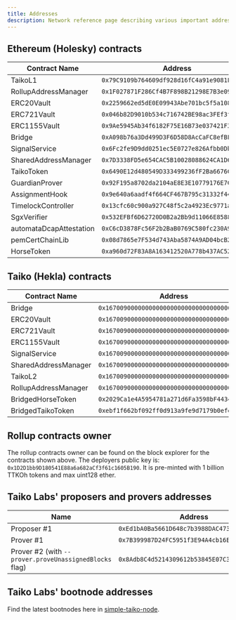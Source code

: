 ```yaml
---
title: Addresses
description: Network reference page describing various important addresses on Taiko.
---
```


## Ethereum (Holesky) contracts

| Contract Name           | Address                                      |
| ----------------------- | -------------------------------------------- |
| TaikoL1                 | `0x79C9109b764609df928d16fC4a91e9081F7e87DB` |
| RollupAddressManager    | `0x1F027871F286Cf4B7F898B21298E7B3e090a8403` |
| ERC20Vault              | `0x2259662ed5dE0E09943Abe701bc5f5a108eABBAa` |
| ERC721Vault             | `0x046b82D9010b534c716742BE98ac3FEf3f2EC99f` |
| ERC1155Vault            | `0x9Ae5945Ab34f6182F75E16B73e037421F341fEe3` |
| Bridge                  | `0xA098b76a3Dd499D3F6D58D8AcCaFC8efBFd06807` |
| SignalService           | `0x6Fc2fe9D9dd0251ec5E0727e826Afbb0Db2CBe0D` |
| SharedAddressManager    | `0x7D3338FD5e654CAC5B10028088624CA1D64e74f7` |
| TaikoToken              | `0x6490E12d480549D333499236fF2Ba6676C296011` |
| GuardianProver          | `0x92F195a8702da2104aE8E3E10779176E7C35d6BC` |
| AssignmentHook          | `0x9e640a6aadf4f664CF467B795c31332f44AcBe6c` |
| TimelockController      | `0x13cfc60c900a927C48f5c2a4923Ec9771a3A2805` |
| SgxVerifier             | `0x532EFBf6D62720D0B2a2Bb9d11066E8588cAE6D9` |
| automataDcapAttestation | `0xC6cD3878Fc56F2b2BaB0769C580fc230A95e1398` |
| pemCertChainLib         | `0x08d7865e7F534d743Aba5874A9AD04bcB223a92E` |
| HorseToken              | `0xa960d72F83A8A163412520A778b437AC5211A501` |

## Taiko (Hekla) contracts

| Contract Name        | Address                                      |
| -------------------- | -------------------------------------------- |
| Bridge               | `0x1670090000000000000000000000000000000001` |
| ERC20Vault           | `0x1670090000000000000000000000000000000002` |
| ERC721Vault          | `0x1670090000000000000000000000000000000003` |
| ERC1155Vault         | `0x1670090000000000000000000000000000000004` |
| SignalService        | `0x1670090000000000000000000000000000000005` |
| SharedAddressManager | `0x1670090000000000000000000000000000000006` |
| TaikoL2              | `0x1670090000000000000000000000000000010001` |
| RollupAddressManager | `0x1670090000000000000000000000000000010002` |
| BridgedHorseToken    | `0x2029Ca1e4A5954781a271d6Fa3598bF4434969f5` |
| BridgedTaikoToken    | `0xebf1f662bf092ff0d913a9fe9d7179b0efef1611` |

## Rollup contracts owner

The rollup contracts owner can be found on the block explorer for the contracts shown above. The deployers public key is: `0x1D2D1bb9D180541E88a6a682aCf3f61c1605B190`. It is pre-minted with 1 billion TTKOh tokens and max uint128 ether.

## Taiko Labs' proposers and provers addresses

| Name                                                   | Address                                      |
| ------------------------------------------------------ | -------------------------------------------- |
| Proposer #1                                            | `0xEd1bA0Ba5661D648c7b3988DAC473F60403aff1e` |
| Prover #1                                              | `0x7B399987D24FC5951f3E94A4cb16E87414bF2229` |
| Prover #2 (with `--prover.proveUnassignedBlocks` flag) | `0x8Adb8C4d5214309612b53845E07C3Cb5BB4E8CF0` |

## Taiko Labs' bootnode addresses

Find the latest bootnodes here in <a href="https://github.com/taikoxyz/simple-taiko-node/blob/main/.env.sample" target="_blank" rel="noopener noreferrer">simple-taiko-node</a>.

